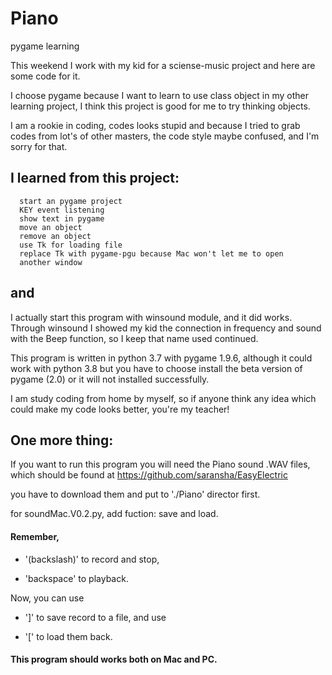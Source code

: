 # Piano
pygame learning

This weekend I work with my kid for a sciense-music project and
here are some code for it.

I choose pygame because I want to learn to use class object in my
other learning project, I think this project is good for me to
try thinking objects.

I am a rookie in coding, codes looks stupid and because I tried 
to grab codes from lot's of other masters, the code style maybe
confused, and I'm sorry for that.

## I learned from this project:
```
  start an pygame project
  KEY event listening
  show text in pygame
  move an object
  remove an object
  use Tk for loading file
  replace Tk with pygame-pgu because Mac won't let me to open 
  another window
```  

##  and
  I actually start this program with winsound module, and it did
  works.  Through winsound I showed my kid the connection in
  frequency and sound with the Beep function, so I keep that name
  used continued.
  
This program is written in python 3.7 with pygame 1.9.6, although 
it could work with python 3.8 but you have to choose install the 
beta version of pygame (2.0) or it will not installed successfully.

I am study coding from home by myself, so if anyone think any idea
which could make my code looks better, you're my teacher!

## One more thing:
If you want to run this program you will need the Piano sound .WAV
files, which should be found at https://github.com/saransha/EasyElectric

you have to download them and put to './Piano' director first.

for soundMac.V0.2.py, add fuction: save and load.

#### Remember, 
 * '\(backslash)' to record and stop, 

 * 'backspace' to playback.
 
Now, you can use
 
 * ']' to save record to a file, and use
 
 * '[' to load them back.

#### This program should works both on Mac and PC.